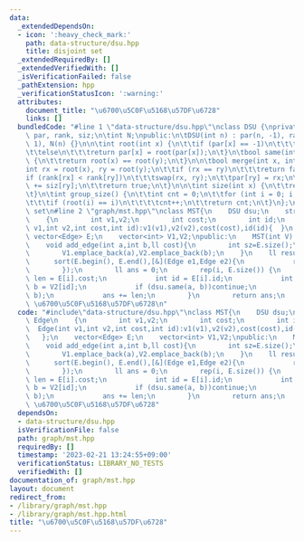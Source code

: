 ```yaml
---
data:
  _extendedDependsOn:
  - icon: ':heavy_check_mark:'
    path: data-structure/dsu.hpp
    title: disjoint set
  _extendedRequiredBy: []
  _extendedVerifiedWith: []
  _isVerificationFailed: false
  _pathExtension: hpp
  _verificationStatusIcon: ':warning:'
  attributes:
    document_title: "\u6700\u5C0F\u5168\u57DF\u6728"
    links: []
  bundledCode: "#line 1 \"data-structure/dsu.hpp\"\nclass DSU {\nprivate:\n\tvector<int>\
    \ par, rank, siz;\n\tint N;\npublic:\n\tDSU(int n) : par(n, -1), rank(n, 0), siz(n,\
    \ 1), N(n) {}\n\n\tint root(int x) {\n\t\tif (par[x] == -1)\n\t\t\treturn x;\n\
    \t\telse\n\t\t\treturn par[x] = root(par[x]);\n\t}\n\tbool same(int x, int y)\
    \ {\n\t\treturn root(x) == root(y);\n\t}\n\n\tbool merge(int x, int y) {\n\t\t\
    int rx = root(x), ry = root(y);\n\t\tif (rx == ry)\n\t\t\treturn false;\n\n\t\t\
    if (rank[rx] < rank[ry])\n\t\t\tswap(rx, ry);\n\t\tpar[ry] = rx;\n\n\t\tsiz[rx]\
    \ += siz[ry];\n\t\treturn true;\n\t}\n\n\tint size(int x) {\n\t\treturn siz[root(x)];\n\
    \t}\n\tint group_size() {\n\t\tint cnt = 0;\n\t\tfor (int i = 0; i < N; i++)\n\
    \t\t\tif (root(i) == i)\n\t\t\t\tcnt++;\n\t\treturn cnt;\n\t}\n};\n///@brief disjoint\
    \ set\n#line 2 \"graph/mst.hpp\"\nclass MST{\n    DSU dsu;\n    struct Edge\n\
    \    {\n        int v1,v2;\n        int cost;\n        int id;\n        Edge(int\
    \ v1,int v2,int cost,int id):v1(v1),v2(v2),cost(cost),id(id){  }\n    };\n   \
    \ vector<Edge> E;\n    vector<int> V1,V2;\npublic:\n    MST(int V):dsu(V){}\n\
    \    void add_edge(int a,int b,ll cost){\n        int sz=E.size();\n        E.emplace_back(a,b,cost,sz);\n\
    \        V1.emplace_back(a),V2.emplace_back(b);\n    }\n    ll result() {\n  \
    \      sort(E.begin(), E.end(),[&](Edge e1,Edge e2){\n            return e1.cost<e2.cost;\n\
    \        });\n        ll ans = 0;\n        rep(i, E.size()) {\n            int\
    \ len = E[i].cost;\n            int id = E[i].id;\n            int a = V1[id],\
    \ b = V2[id];\n            if (dsu.same(a, b))continue;\n            dsu.merge(a,\
    \ b);\n            ans += len;\n        }\n        return ans;\n    }\n};\n///@brief\
    \ \u6700\u5C0F\u5168\u57DF\u6728\n"
  code: "#include\"data-structure/dsu.hpp\"\nclass MST{\n    DSU dsu;\n    struct\
    \ Edge\n    {\n        int v1,v2;\n        int cost;\n        int id;\n      \
    \  Edge(int v1,int v2,int cost,int id):v1(v1),v2(v2),cost(cost),id(id){  }\n \
    \   };\n    vector<Edge> E;\n    vector<int> V1,V2;\npublic:\n    MST(int V):dsu(V){}\n\
    \    void add_edge(int a,int b,ll cost){\n        int sz=E.size();\n        E.emplace_back(a,b,cost,sz);\n\
    \        V1.emplace_back(a),V2.emplace_back(b);\n    }\n    ll result() {\n  \
    \      sort(E.begin(), E.end(),[&](Edge e1,Edge e2){\n            return e1.cost<e2.cost;\n\
    \        });\n        ll ans = 0;\n        rep(i, E.size()) {\n            int\
    \ len = E[i].cost;\n            int id = E[i].id;\n            int a = V1[id],\
    \ b = V2[id];\n            if (dsu.same(a, b))continue;\n            dsu.merge(a,\
    \ b);\n            ans += len;\n        }\n        return ans;\n    }\n};\n///@brief\
    \ \u6700\u5C0F\u5168\u57DF\u6728"
  dependsOn:
  - data-structure/dsu.hpp
  isVerificationFile: false
  path: graph/mst.hpp
  requiredBy: []
  timestamp: '2023-02-21 13:24:55+09:00'
  verificationStatus: LIBRARY_NO_TESTS
  verifiedWith: []
documentation_of: graph/mst.hpp
layout: document
redirect_from:
- /library/graph/mst.hpp
- /library/graph/mst.hpp.html
title: "\u6700\u5C0F\u5168\u57DF\u6728"
---
```

